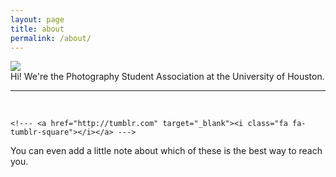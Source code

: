 ```yaml
---
layout: page
title: about
permalink: /about/
---
```


<img class="col one right" src="/img/prof_pic.jpg">

<br/>
Hi! We're the Photography Student Association at the University of Houston. 

<br/>
<hr/>
<br/>
<span class="contacticon center">
	<a href="mailto:uhpsa.contact@gmail.com"><i class="fa fa-envelope-square"></i></a>
	<!--- <a href="https://twitter.com" target="_blank"><i class="fa fa-twitter-square"></i></a> --->
	<a href="https://groupme.com/join_group/69991260/P2EyJmtE" target="_blank"><i class="fa fa-comment-dots"></i></a>
	<a href="https://www.instagram.com/uhpsa" target="_blank"><i class="fab fa-instagram"></i></a>
	
	<!--- <a href="http://tumblr.com" target="_blank"><i class="fa fa-tumblr-square"></i></a> ---> 
	
	
</span>

<div class="col three caption">
	You can even add a little note about which of these is the best way to reach you.
</div>

